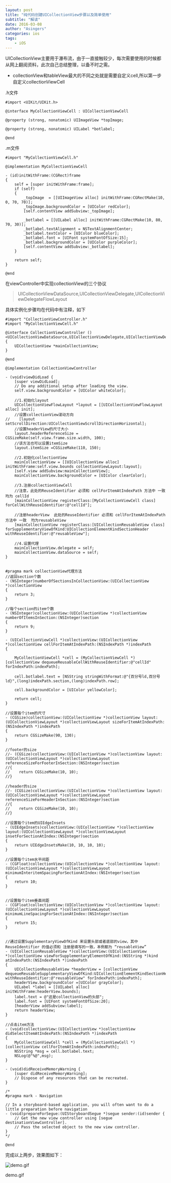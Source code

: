 ```yaml
---
layout: post
title: "纯代码创建UICollectionView步骤以及简单使用"
subtitle: "解读"
date: 2016-03-08
author: "Asingers"
categories: ios
tags:
    - iOS
---
```


UICollectionView主要用于瀑布流，由于一直接触较少，每次需要使用的时候都从网上翻阅资料，此次自己总结整理，以备不时之需。

- collectionView和tableView最大的不同之处就是需要自定义cell,所以第一步自定义collectionViewCell


.h文件

    #import <UIKit/UIKit.h>
    
    @interface MyCollectionViewCell : UICollectionViewCell
    
    @property (strong, nonatomic) UIImageView *topImage;
    
    @property (strong, nonatomic) UILabel *botlabel;
    
    @end


.m文件

    #import "MyCollectionViewCell.h"
    
    @implementation MyCollectionViewCell
    
    - (id)initWithFrame:(CGRect)frame
    {
        self = [super initWithFrame:frame];
        if (self)
        {
            _topImage  = [[UIImageView alloc] initWithFrame:CGRectMake(10, 0, 70, 70)];
            _topImage.backgroundColor = [UIColor redColor];
            [self.contentView addSubview:_topImage];
    
            _botlabel = [[UILabel alloc] initWithFrame:CGRectMake(10, 80, 70, 30)];
            _botlabel.textAlignment = NSTextAlignmentCenter;
            _botlabel.textColor = [UIColor blueColor];
            _botlabel.font = [UIFont systemFontOfSize:15];
            _botlabel.backgroundColor = [UIColor purpleColor];
            [self.contentView addSubview:_botlabel];
        }
    
        return self;
    }
    
    @end


在viewController中实现collectionView的三个协议

> 
> UICollectionViewDataSource,UICollectionViewDelegate,UICollectionViewDelegateFlowLayout
> 

具体实例化步骤均在代码中有注释，如下



    #import "CollectionViewController.h"
    #import "MyCollectionViewCell.h"
    
    @interface CollectionViewController ()<UICollectionViewDataSource,UICollectionViewDelegate,UICollectionViewDelegateFlowLayout>
    {
        UICollectionView *mainCollectionView;
    }
    
    @end
    
    @implementation CollectionViewController
    
    - (void)viewDidLoad {
        [super viewDidLoad];
        // Do any additional setup after loading the view.
        self.view.backgroundColor = [UIColor whiteColor];
    
        //1.初始化layout
        UICollectionViewFlowLayout *layout = [[UICollectionViewFlowLayout alloc] init];
        //设置collectionView滚动方向
    //    [layout setScrollDirection:UICollectionViewScrollDirectionHorizontal];
        //设置headerView的尺寸大小
        layout.headerReferenceSize = CGSizeMake(self.view.frame.size.width, 100);
        //该方法也可以设置itemSize
        layout.itemSize =CGSizeMake(110, 150);
    
        //2.初始化collectionView
        mainCollectionView = [[UICollectionView alloc] initWithFrame:self.view.bounds collectionViewLayout:layout];
        [self.view addSubview:mainCollectionView];
        mainCollectionView.backgroundColor = [UIColor clearColor];
    
        //3.注册collectionViewCell
        //注意，此处的ReuseIdentifier 必须和 cellForItemAtIndexPath 方法中 一致 均为 cellId
        [mainCollectionView registerClass:[MyCollectionViewCell class] forCellWithReuseIdentifier:@"cellId"];
    
        //注册headerView  此处的ReuseIdentifier 必须和 cellForItemAtIndexPath 方法中 一致  均为reusableView
        [mainCollectionView registerClass:[UICollectionReusableView class] forSupplementaryViewOfKind:UICollectionElementKindSectionHeader withReuseIdentifier:@"reusableView"];
    
        //4.设置代理
        mainCollectionView.delegate = self;
        mainCollectionView.dataSource = self;
    }
    
    
    #pragma mark collectionView代理方法
    //返回section个数
    - (NSInteger)numberOfSectionsInCollectionView:(UICollectionView *)collectionView
    {
        return 3;
    }
    
    //每个section的item个数
    - (NSInteger)collectionView:(UICollectionView *)collectionView numberOfItemsInSection:(NSInteger)section
    {
        return 9;
    }
    
    - (UICollectionViewCell *)collectionView:(UICollectionView *)collectionView cellForItemAtIndexPath:(NSIndexPath *)indexPath
    {
    
        MyCollectionViewCell *cell = (MyCollectionViewCell *)[collectionView dequeueReusableCellWithReuseIdentifier:@"cellId" forIndexPath:indexPath];
    
        cell.botlabel.text = [NSString stringWithFormat:@"{百分号ld,百分号ld}",(long)indexPath.section,(long)indexPath.row];
    
        cell.backgroundColor = [UIColor yellowColor];
    
        return cell;
    }
    
    //设置每个item的尺寸
    - (CGSize)collectionView:(UICollectionView *)collectionView layout:(UICollectionViewLayout *)collectionViewLayout sizeForItemAtIndexPath:(NSIndexPath *)indexPath
    {
        return CGSizeMake(90, 130);
    }
    
    //footer的size
    //- (CGSize)collectionView:(UICollectionView *)collectionView layout:(UICollectionViewLayout *)collectionViewLayout referenceSizeForFooterInSection:(NSInteger)section
    //{
    //    return CGSizeMake(10, 10);
    //}
    
    //header的size
    //- (CGSize)collectionView:(UICollectionView *)collectionView layout:(UICollectionViewLayout *)collectionViewLayout referenceSizeForHeaderInSection:(NSInteger)section
    //{
    //    return CGSizeMake(10, 10);
    //}
    
    //设置每个item的UIEdgeInsets
    - (UIEdgeInsets)collectionView:(UICollectionView *)collectionView layout:(UICollectionViewLayout *)collectionViewLayout insetForSectionAtIndex:(NSInteger)section
    {
        return UIEdgeInsetsMake(10, 10, 10, 10);
    }
    
    //设置每个item水平间距
    - (CGFloat)collectionView:(UICollectionView *)collectionView layout:(UICollectionViewLayout *)collectionViewLayout minimumInteritemSpacingForSectionAtIndex:(NSInteger)section
    {
        return 10;
    }
    
    
    //设置每个item垂直间距
    - (CGFloat)collectionView:(UICollectionView *)collectionView layout:(UICollectionViewLayout *)collectionViewLayout minimumLineSpacingForSectionAtIndex:(NSInteger)section
    {
        return 15;
    }
    
    
    //通过设置SupplementaryViewOfKind 来设置头部或者底部的view，其中 ReuseIdentifier 的值必须和 注册是填写的一致，本例都为 “reusableView”
    - (UICollectionReusableView *)collectionView:(UICollectionView *)collectionView viewForSupplementaryElementOfKind:(NSString *)kind atIndexPath:(NSIndexPath *)indexPath
    {
        UICollectionReusableView *headerView = [collectionView dequeueReusableSupplementaryViewOfKind:UICollectionElementKindSectionHeader withReuseIdentifier:@"reusableView" forIndexPath:indexPath];
        headerView.backgroundColor =[UIColor grayColor];
        UILabel *label = [[UILabel alloc] initWithFrame:headerView.bounds];
        label.text = @"这是collectionView的头部";
        label.font = [UIFont systemFontOfSize:20];
        [headerView addSubview:label];
        return headerView;
    }
    
    //点击item方法
    - (void)collectionView:(UICollectionView *)collectionView didSelectItemAtIndexPath:(NSIndexPath *)indexPath
    {
        MyCollectionViewCell *cell = (MyCollectionViewCell *)[collectionView cellForItemAtIndexPath:indexPath];
        NSString *msg = cell.botlabel.text;
        NSLog(@"%@",msg);
    }
    
    - (void)didReceiveMemoryWarning {
        [super didReceiveMemoryWarning];
        // Dispose of any resources that can be recreated.
    }
    
    /*
    #pragma mark - Navigation
    
    // In a storyboard-based application, you will often want to do a little preparation before navigation
    - (void)prepareForSegue:(UIStoryboardSegue *)segue sender:(id)sender {
        // Get the new view controller using [segue destinationViewController].
        // Pass the selected object to the new view controller.
    }
    */
    
    @end


完成以上两步，效果图如下：

![demo.gif](http://upload-images.jianshu.io/upload_images/327661-1dd9b88e4026599e.gif?imageMogr2/auto-orient/strip%7CimageView2/2/w/1240)

demo.gif



